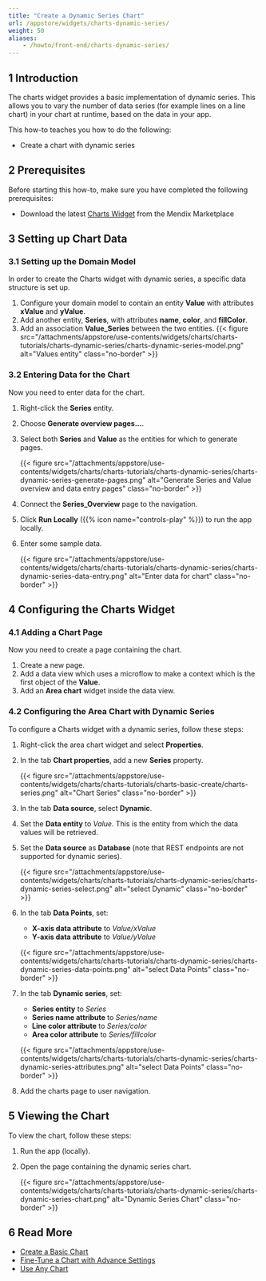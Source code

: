 ```yaml
---
title: "Create a Dynamic Series Chart"
url: /appstore/widgets/charts-dynamic-series/
weight: 50
aliases:
    - /howto/front-end/charts-dynamic-series/
---
```


## 1 Introduction

The charts widget provides a basic implementation of dynamic series. This allows you to vary the number of data series (for example lines on a line chart) in your chart at runtime, based on the data in your app.

This how-to teaches you how to do the following:

* Create a chart with dynamic series

## 2 Prerequisites

Before starting this how-to, make sure you have completed the following prerequisites:

* Download the latest [Charts Widget](/appstore/widgets/charts/) from the Mendix Marketplace

## 3 Setting up Chart Data

### 3.1 Setting up the Domain Model

In order to create the Charts widget with dynamic series, a specific data structure is set up.

1. Configure your domain model to contain an entity **Value** with attributes **xValue** and **yValue**.
1. Add another entity, **Series**, with attributes **name**, **color**, and **fillColor**.
1. Add an association **Value_Series** between the two entities.
    {{< figure src="/attachments/appstore/use-contents/widgets/charts/charts-tutorials/charts-dynamic-series/charts-dynamic-series-model.png" alt="Values entity" class="no-border" >}}

### 3.2 Entering Data for the Chart

Now you need to enter data for the chart.

1. Right-click the **Series** entity.
2. Choose **Generate overview pages...**.
3. Select both **Series** and **Value** as the entities for which to generate pages.

    {{< figure src="/attachments/appstore/use-contents/widgets/charts/charts-tutorials/charts-dynamic-series/charts-dynamic-series-generate-pages.png" alt="Generate Series and Value overview and data entry pages" class="no-border" >}}

4. Connect the **Series_Overview** page to the navigation.
5. Click **Run Locally** ({{% icon name="controls-play" %}}) to run the app locally.
6. Enter some sample data.

    {{< figure src="/attachments/appstore/use-contents/widgets/charts/charts-tutorials/charts-dynamic-series/charts-dynamic-series-data-entry.png" alt="Enter data for chart" class="no-border" >}}

## 4 Configuring the Charts Widget

### 4.1 Adding a Chart Page

Now you need to create a page containing the chart.

1. Create a new page.
2. Add a data view which uses a microflow to make a context which is the first object of the **Value**.
3. Add an **Area chart** widget inside the data view.

### 4.2 Configuring the Area Chart with Dynamic Series

To configure a Charts widget with a dynamic series, follow these steps:

1. Right-click the area chart widget and select **Properties**.
1. In the tab **Chart properties**, add a new **Series** property.

    {{< figure src="/attachments/appstore/use-contents/widgets/charts/charts-tutorials/charts-basic-create/charts-series.png" alt="Chart Series" class="no-border" >}}

1. In the tab **Data source**, select **Dynamic**.
1. Set the **Data entity** to *Value*. This is the entity from which the data values will be retrieved.
1. Set the **Data source** as **Database** (note that REST endpoints are not supported for dynamic series).

    {{< figure src="/attachments/appstore/use-contents/widgets/charts/charts-tutorials/charts-dynamic-series/charts-dynamic-series-select.png" alt="select Dynamic" class="no-border" >}}

1. In the tab **Data Points**, set:

    * **X-axis data attribute** to *Value/xValue*
    * **Y-axis data attribute** to *Value/yValue*

    {{< figure src="/attachments/appstore/use-contents/widgets/charts/charts-tutorials/charts-dynamic-series/charts-dynamic-series-data-points.png" alt="select Data Points" class="no-border" >}}

1. In the tab **Dynamic series**, set: 

    * **Series entity** to *Series*
    * **Series name attribute** to *Series/name*
    * **Line color attribute** to *Series/color*
    * **Area color attribute** to *Series/fillcolor*

    {{< figure src="/attachments/appstore/use-contents/widgets/charts/charts-tutorials/charts-dynamic-series/charts-dynamic-series-attributes.png" alt="select Data Points" class="no-border" >}}

1. Add the charts page to user navigation.

## 5 Viewing the Chart

To view the chart, follow these steps:

1. Run the app (locally).
1. Open the page containing the dynamic series chart.

    {{< figure src="/attachments/appstore/use-contents/widgets/charts/charts-tutorials/charts-dynamic-series/charts-dynamic-series-chart.png" alt="Dynamic Series Chart" class="no-border" >}}

## 6 Read More

* [Create a Basic Chart](/appstore/widgets/charts-basic-create/)
* [Fine-Tune a Chart with Advance Settings](/appstore/widgets/chart-advanced-tuning/)
* [Use Any Chart](/appstore/widgets/charts-any-usage/)
